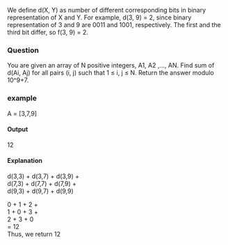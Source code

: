 We define d(X, Y) as number of different corresponding bits in binary representation of X and Y. For example, d(3, 9) = 2, since binary representation of 3 and 9 are 0011 and 1001, respectively. The first and the third bit differ, so f(3, 9) = 2.

### Question

You are given an array of N positive integers, A1, A2 ,…, AN. Find sum of d(Ai, Aj) for all pairs (i, j) such that 1 ≤ i, j ≤ N. Return the answer modulo 10^9+7.

### example

A = [3,7,9]

#### Output

12

#### Explanation

d(3,3) + d(3,7) + d(3,9) +  
d(7,3) + d(7,7) + d(7,9) +  
d(9,3) + d(9,7) + d(9,9)

0 + 1 + 2 +  
1 + 0 + 3 +  
2 + 3 + 0  
= 12  
Thus, we return 12

